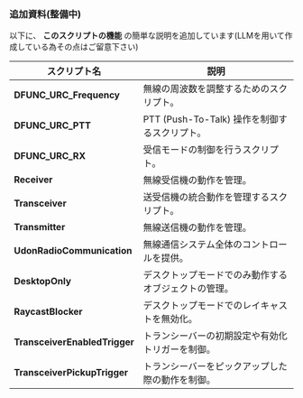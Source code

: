 ### 追加資料(整備中)
以下に、 **このスクリプトの機能** の簡単な説明を追加しています(LLMを用いて作成している為その点はご留意下さい)

| **スクリプト名**                           | **説明**                                                                 |
|-------------------------------------------|-------------------------------------------------------------------------|
| **DFUNC_URC_Frequency**                  | 無線の周波数を調整するためのスクリプト。                                 |
| **DFUNC_URC_PTT**                        | PTT (Push-To-Talk) 操作を制御するスクリプト。                            |
| **DFUNC_URC_RX**                         | 受信モードの制御を行うスクリプト。                                       |
| **Receiver**                             | 無線受信機の動作を管理。                                                |
| **Transceiver**                          | 送受信機の統合動作を管理するスクリプト。                                 |
| **Transmitter**                          | 無線送信機の動作を管理。                                                |
| **UdonRadioCommunication**               | 無線通信システム全体のコントロールを提供。                              |
| **DesktopOnly**                          | デスクトップモードでのみ動作するオブジェクトの管理。                     |
| **RaycastBlocker**                       | デスクトップモードでのレイキャストを無効化。                             |
| **TransceiverEnabledTrigger**            | トランシーバーの初期設定や有効化トリガーを制御。                         |
| **TransceiverPickupTrigger**             | トランシーバーをピックアップした際の動作を制御。                         |
